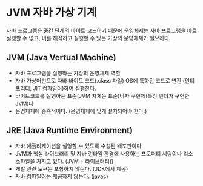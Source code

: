 # JVM 자바 가상 기계

자바 프로그램은 중간 단계의 바이트 코드이기 때문에 운영체제는 자바 프로그램을 바로 실행할 수 없고, 이를 해석하고 실행할 수 있는 가상의 운영체제가 필요하다.

## JVM (Java Vertual Machine)
- 자바 프로그램을 실행하는 가상의 운영체제 역할
- 자바 가상머신으로 자바 바이트 코드(.class 파일) OS에 특하된 코드로 변환 (인터프리터, JIT 컴파일러)하여 실행한다.
- 바이트코드를 실행하는 표준(JVM 자체는 표준)이자 구현체(특정 벤더가 구현한 JVM)다
- 운영체제에 종속적이다. (운영체제에 맞게 설치되어야 한다.)

## JRE (Java Runtime Environment)
- 자바 애플리케이션을 실행할 수 있도록 수성된 배포판이다.
- JVM과 핵심 라이브러리 및 자바 런타임 환경에 사용하는 프로퍼티 세팅이나 리소스파일을 가지고 있다. (JVM + 라이브러리))
- 개발 관련 도구는 포함하지 않는다. (JDK에서 제공)
- 자바 컴파일러는 제공하지 않는다. (javac)

